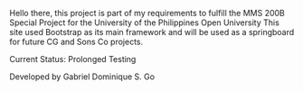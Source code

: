 Hello there, this project is part of my requirements to fulfill the MMS 200B Special Project for the University of the Philippines Open University
This site used Bootstrap as its main framework and will be used as a springboard for future CG and Sons Co projects.

Current Status: Prolonged Testing

Developed by Gabriel Dominique S. Go
